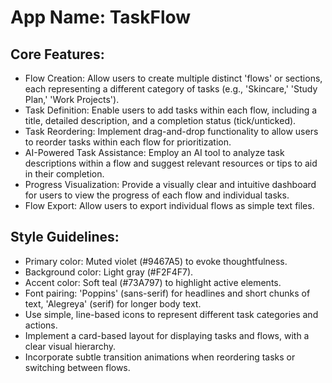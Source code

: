 # **App Name**: TaskFlow

## Core Features:

- Flow Creation: Allow users to create multiple distinct 'flows' or sections, each representing a different category of tasks (e.g., 'Skincare,' 'Study Plan,' 'Work Projects').
- Task Definition: Enable users to add tasks within each flow, including a title, detailed description, and a completion status (tick/unticked).
- Task Reordering: Implement drag-and-drop functionality to allow users to reorder tasks within each flow for prioritization.
- AI-Powered Task Assistance: Employ an AI tool to analyze task descriptions within a flow and suggest relevant resources or tips to aid in their completion.
- Progress Visualization: Provide a visually clear and intuitive dashboard for users to view the progress of each flow and individual tasks.
- Flow Export: Allow users to export individual flows as simple text files.

## Style Guidelines:

- Primary color: Muted violet (#9467A5) to evoke thoughtfulness.
- Background color: Light gray (#F2F4F7).
- Accent color: Soft teal (#73A797) to highlight active elements.
- Font pairing: 'Poppins' (sans-serif) for headlines and short chunks of text, 'Alegreya' (serif) for longer body text.
- Use simple, line-based icons to represent different task categories and actions.
- Implement a card-based layout for displaying tasks and flows, with a clear visual hierarchy.
- Incorporate subtle transition animations when reordering tasks or switching between flows.